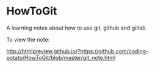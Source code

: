 # HowToGit
A learning notes about how to use git, github and gitlab

To view the note:

http://htmlpreview.github.io/?https://github.com/coding-potato/HowToGit/blob/master/git_note.html
